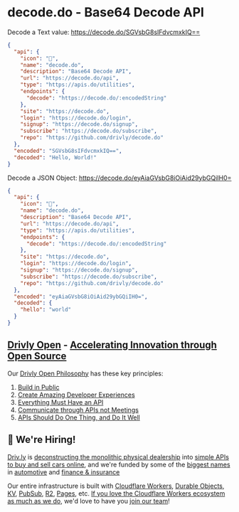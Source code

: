 # decode.do - Base64 Decode API

Decode a Text value: <https://decode.do/SGVsbG8sIFdvcmxkIQ==>

```json
{
  "api": {
    "icon": "🔐",
    "name": "decode.do",
    "description": "Base64 Decode API",
    "url": "https://decode.do/api",
    "type": "https://apis.do/utilities",
    "endpoints": {
      "decode": "https://decode.do/:encodedString"
    },
    "site": "https://decode.do",
    "login": "https://decode.do/login",
    "signup": "https://decode.do/signup",
    "subscribe": "https://decode.do/subscribe",
    "repo": "https://github.com/drivly/decode.do"
  },
  "encoded": "SGVsbG8sIFdvcmxkIQ==",
  "decoded": "Hello, World!"
}
```

Decode a JSON Object: <https://decode.do/eyAiaGVsbG8iOiAid29ybGQiIH0=>

```json
{
  "api": {
    "icon": "🔐",
    "name": "decode.do",
    "description": "Base64 Decode API",
    "url": "https://decode.do/api",
    "type": "https://apis.do/utilities",
    "endpoints": {
      "decode": "https://decode.do/:encodedString"
    },
    "site": "https://decode.do",
    "login": "https://decode.do/login",
    "signup": "https://decode.do/signup",
    "subscribe": "https://decode.do/subscribe",
    "repo": "https://github.com/drivly/decode.do"
  },
  "encoded": "eyAiaGVsbG8iOiAid29ybGQiIH0=",
  "decoded": {
    "hello": "world"
  }
}
```

## [Drivly Open](https://driv.ly/open) - [Accelerating Innovation through Open Source](https://blog.driv.ly/accelerating-innovation-through-open-source)

Our [Drivly Open Philosophy](https://philosophy.do) has these key principles:

1. [Build in Public](https://driv.ly/open/build-in-public)
2. [Create Amazing Developer Experiences](https://driv.ly/open/amazing-developer-experiences)
3. [Everything Must Have an API](https://driv.ly/open/everything-must-have-an-api)
4. [Communicate through APIs not Meetings](https://driv.ly/open/communicate-through-apis-not-meetings)
5. [APIs Should Do One Thing, and Do It Well](https://driv.ly/open/apis-do-one-thing)


##  🚀 We're Hiring!

[Driv.ly](https://driv.ly) is [deconstructing the monolithic physical dealership](https://blog.driv.ly/deconstructing-the-monolithic-physical-dealership) into [simple APIs to buy and sell cars online](https://driv.ly), and we're funded by some of the [biggest names](https://twitter.com/TurnerNovak) in [automotive](https://fontinalis.com/team/#bill-ford) and [finance & insurance](https://www.detroit.vc)

Our entire infrastructure is built with [Cloudflare Workers](https://workers.do), [Durable Objects](https://durable.objects.do), [KV](https://kv.cf), [PubSub](https://pubsub.do), [R2](https://r2.do.cf), [Pages](https://pages.do), etc.  [If you love the Cloudflare Workers ecosystem as much as we do](https://driv.ly/loves/workers), we'd love to have you [join our team](https://careers.do/apply)!


